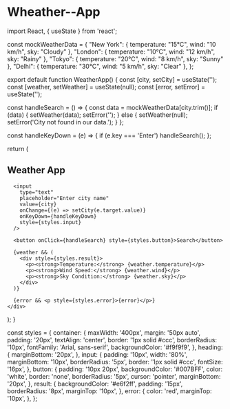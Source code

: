 # Wheather--App
import React, { useState } from 'react';

const mockWeatherData = {
  "New York": { temperature: "15°C", wind: "10 km/h", sky: "Cloudy" },
  "London": { temperature: "10°C", wind: "12 km/h", sky: "Rainy" },
  "Tokyo": { temperature: "20°C", wind: "8 km/h", sky: "Sunny" },
  "Delhi": { temperature: "30°C", wind: "5 km/h", sky: "Clear" },
};

export default function WeatherApp() {
  const [city, setCity] = useState('');
  const [weather, setWeather] = useState(null);
  const [error, setError] = useState('');

  
  const handleSearch = () => {
    const data = mockWeatherData[city.trim()];
    if (data) {
      setWeather(data);
      setError('');
    } else {
      setWeather(null);
      setError('City not found in our data.');
    }
  };

  
  const handleKeyDown = (e) => {
    if (e.key === 'Enter') handleSearch();
  };

  return (
    <div style={styles.container}>
      <h2 style={styles.heading}>Weather App</h2>

      <input
        type="text"
        placeholder="Enter city name"
        value={city}
        onChange={(e) => setCity(e.target.value)}
        onKeyDown={handleKeyDown}
        style={styles.input}
      />

      <button onClick={handleSearch} style={styles.button}>Search</button>

      {weather && (
        <div style={styles.result}>
          <p><strong>Temperature:</strong> {weather.temperature}</p>
          <p><strong>Wind Speed:</strong> {weather.wind}</p>
          <p><strong>Sky Condition:</strong> {weather.sky}</p>
        </div>
      )}

      {error && <p style={styles.error}>{error}</p>}
    </div>
  );
}


const styles = {
  container: {
    maxWidth: '400px',
    margin: '50px auto',
    padding: '20px',
    textAlign: 'center',
    border: '1px solid #ccc',
    borderRadius: '10px',
    fontFamily: 'Arial, sans-serif',
    backgroundColor: '#f9f9f9',
  },
  heading: {
    marginBottom: '20px',
  },
  input: {
    padding: '10px',
    width: '80%',
    marginBottom: '10px',
    borderRadius: '5px',
    border: '1px solid #ccc',
    fontSize: '16px',
  },
  button: {
    padding: '10px 20px',
    backgroundColor: '#007BFF',
    color: 'white',
    border: 'none',
    borderRadius: '5px',
    cursor: 'pointer',
    marginBottom: '20px',
  },
  result: {
    backgroundColor: '#e6f2ff',
    padding: '15px',
    borderRadius: '8px',
    marginTop: '10px',
  },
  error: {
    color: 'red',
    marginTop: '10px',
  },
};
